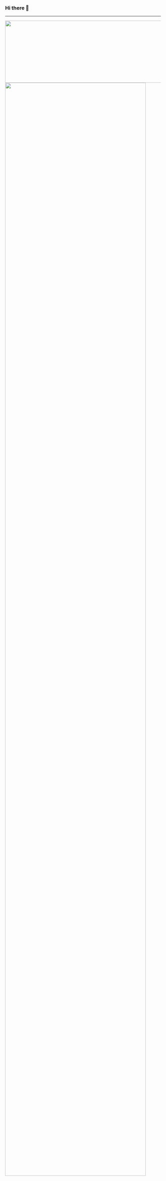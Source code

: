 ### Hi there 👋

---

<div align="center">
  <a href="https://github.com/devxb/gitanimals">
    <img
      src="https://render.gitanimals.org/lines/sunnyday0206"
      width="737"
      height="200"
    />
  </a>
</div>
<a href="https://github.com/ashutosh00710/github-readme-activity-graph">
      <img src="https://github-readme-activity-graph.vercel.app/graph?username=sunnyday0206&theme=graywhite&bg_color=ffffff&hide_border=true&line=474b50&color=24292e" width=95% />
  </a>
<a href="https://github.com/anuraghazra/github-readme-stats">
    <img src="https://github-readme-stats.vercel.app/api/top-langs/?username=sunnyday0206&layout=donut&show_icons=true&&theme=graywhite" width=38% />
</a>    
<a href="https://github.com/anuraghazra/github-readme-stats">
  <img src="https://github-readme-stats.vercel.app/api?username=sunnyday0206&show_icons=true&theme=graywhite&count_private=true" width=56% />
</a>
